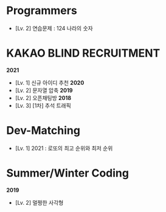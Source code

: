 # Programmers
* [Lv. 2] 연습문제 : 124 나라의 숫자



# KAKAO BLIND RECRUITMENT
**2021**
* [Lv. 1] 신규 아이디 추천 
**2020**
* [Lv. 2] 문자열 압축
**2019**
* [Lv. 2] 오픈채팅방
**2018**
* [Lv. 3] [1차] 추석 트래픽



# Dev-Matching
* [Lv. 1] 2021 : 로또의 최고 순위와 최저 순위


# Summer/Winter Coding
**2019**
* [Lv. 2] 멀쩡한 사각형
